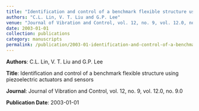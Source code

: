 ```yaml
---
title: "Identification and control of a benchmark flexible structure using piezoelectric actuators and sensors"
authors: "C.L. Lin, V. T. Liu and G.P. Lee"
venue: "Journal of Vibration and Control, vol. 12, no. 9, vol. 12.0, no. 9.0"
date: 2003-01-01
collection: publications
category: manuscripts
permalink: /publication/2003-01-identification-and-control-of-a-benchmark-flexible-structure-using-piezoelectric-actuators-and-sensors
---
```


**Authors**: C.L. Lin, V. T. Liu and G.P. Lee

**Title**: Identification and control of a benchmark flexible structure using piezoelectric actuators and sensors

**Journal**: Journal of Vibration and Control, vol. 12, no. 9, vol. 12.0, no. 9.0

**Publication Date**: 2003-01-01
